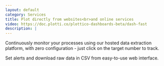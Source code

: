 ```yaml
---
layout: default
category: Services
title: Plot directly from websites<br>and online services
video: https://doc.plotti.co/plottico-dashboards-beta/dash-fast
description: |
---
```

  Continuously monitor your processes using our hosted data extraction platform, with zero configuration - just click on the target number to track.
  
  Set alerts and download raw data in CSV from easy-to-use web interface.
